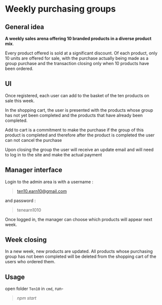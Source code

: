 # **Weekly purchasing groups**

## General idea
**A weekly sales arena offering 10 branded products in a diverse product mix**.

Every product offered is sold at a significant discount.
Of each product, only 10 units are offered for sale,
with the purchase actually being made as a group purchase and the transaction closing only when 10 products have been ordered.


## UI
Once registered, each user can add to the basket of the ten products on sale this week.

In the shopping cart, the user is presented with the products whose group has not yet been completed and the products that have already been completed.

Add to cart is a commitment to make the purchase if the group of this product is completed and therefore after the product is completed the user can not cancel the purchase

Upon closing the group the user will receive an update email and will need to log in to the site and make the actual payment


## Manager interface
Login to the admin area is with a username :  
> ten10.earn10@gmail.com

and password :
>  tenearn1010

Once logged in, the manager can choose which products will appear next week.


## Week closing
In a new week, new products are updated.
All products whose purchasing group has not been completed
will be deleted from the shopping cart of the users who ordered them.

## Usage
open folder `Ten10` in `cmd`, run-

> *npm start*
